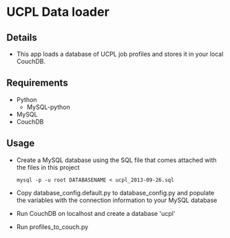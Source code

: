 # UCPL Data loader

## Details

* This app loads a database of UCPL job profiles and stores it in your local CouchDB.

## Requirements
* Python
	* MySQL-python
* MySQL
* CouchDB
	
## Usage
* Create a MySQL database using the SQL file that comes attached with the files in this project

	`mysql -p -u root DATABASENAME < ucpl_2013-09-26.sql`
	
* Copy database_config.default.py to database_config.py and populate the variables with the connection information to your MySQL database

* Run CouchDB on localhost and create a database 'ucpl'

* Run profiles_to_couch.py